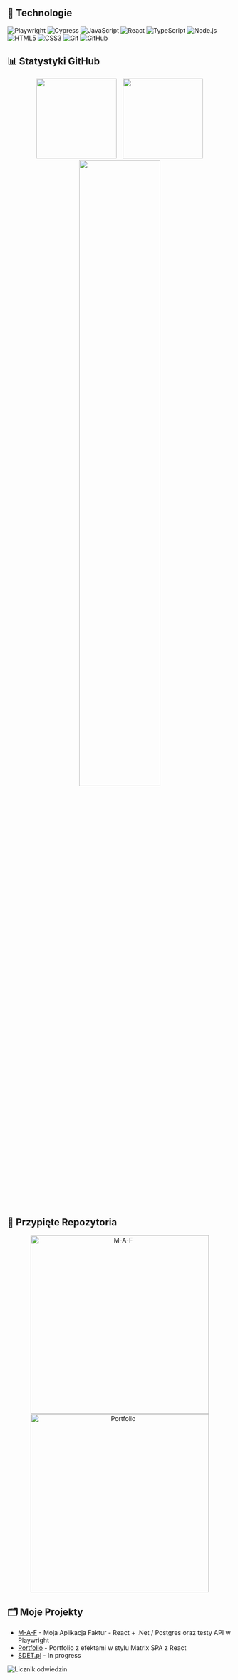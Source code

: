 ## 🧰 Technologie

<!-- Odznaki technologii - od najnowszych do najstarszych -->
![Playwright](https://img.shields.io/badge/-Playwright-2EAD33?style=flat-square&logo=playwright&logoColor=white)
![Cypress](https://img.shields.io/badge/-Cypress-17202C?style=flat-square&logo=cypress&logoColor=white)
![JavaScript](https://img.shields.io/badge/-JavaScript-F7DF1E?style=flat-square&logo=javascript&logoColor=black)
![React](https://img.shields.io/badge/-React-61DAFB?style=flat-square&logo=react&logoColor=black)
![TypeScript](https://img.shields.io/badge/-TypeScript-3178C6?style=flat-square&logo=typescript&logoColor=white)
![Node.js](https://img.shields.io/badge/-Node.js-339933?style=flat-square&logo=node.js&logoColor=white)
![HTML5](https://img.shields.io/badge/-HTML5-E34F26?style=flat-square&logo=html5&logoColor=white)
![CSS3](https://img.shields.io/badge/-CSS3-1572B6?style=flat-square&logo=css3&logoColor=white)
![Git](https://img.shields.io/badge/-Git-F05032?style=flat-square&logo=git&logoColor=white)
![GitHub](https://img.shields.io/badge/-GitHub-181717?style=flat-square&logo=github&logoColor=white)

<!-- Możesz dodać więcej technologii, które znasz -->

## 📊 Statystyki GitHub

<div align="center">
  <img height="180em" style="margin-right: 5px;" src="https://github-readme-stats.vercel.app/api?username=dar-kow&show_icons=true&theme=radical" />
  <img height="180em" style="margin-left: 5px;" src="https://github-readme-stats.vercel.app/api/top-langs/?username=dar-kow&layout=compact&theme=radical" />
</div>

<div align="center">
  <!-- <img width="49%" src="https://github-readme-streak-stats.herokuapp.com/?user=dar-kow&theme=radical&date_format=j%20M%5B%20Y%5D&mode=weekly" /> -->
  <img width="60%" src="https://github-readme-activity-graph.vercel.app/graph?username=dar-kow&theme=react-dark&hide_border=true&height=500" />
</div>

## 📌 Przypięte Repozytoria

<div align="center">
  <a href="https://github.com/dar-kow/M-A-F">
    <img src="https://github-readme-stats.vercel.app/api/pin/?username=dar-kow&repo=M-A-F&theme=radical" alt="M-A-F" width="400px">
  </a>
  <a href="https://github.com/dar-kow/Portfolio">
    <img src="https://github-readme-stats.vercel.app/api/pin/?username=dar-kow&repo=Portfolio&theme=radical" alt="Portfolio" width="400px">
  </a>
  
  <!-- You can add two more repositories here to complete the 2x2 grid
  <a href="https://github.com/dar-kow/SDET.pl" style="flex: 0 0 48%; margin: 5px;">
    <img src="https://github-readme-stats.vercel.app/api/pin/?username=dar-kow&repo=SDET.pl&theme=radical" alt="SDET.pl" width="100%">
  </a>
  <a href="https://github.com/dar-kow/API-Tests" style="flex: 0 0 48%; margin: 5px;">
    <img src="https://github-readme-stats.vercel.app/api/pin/?username=dar-kow&repo=API-Tests&theme=radical" alt="API Tests" width="100%">
  </a> -->
</div>

## 🗂️ Moje Projekty

- [M-A-F](https://github.com/dar-kow/M-A-F) - Moja Aplikacja Faktur - React + .Net / Postgres oraz testy API w Playwright
- [Portfolio](https://github.com/dar-kow/Portfolio) - Portfolio z efektami w stylu Matrix SPA z React
- [SDET.pl](https://www.sdet.pl) - In progress

<!-- Licznik odwiedzin -->
![Licznik odwiedzin](https://komarev.com/ghpvc/?username=dar-kow&color=blueviolet)
